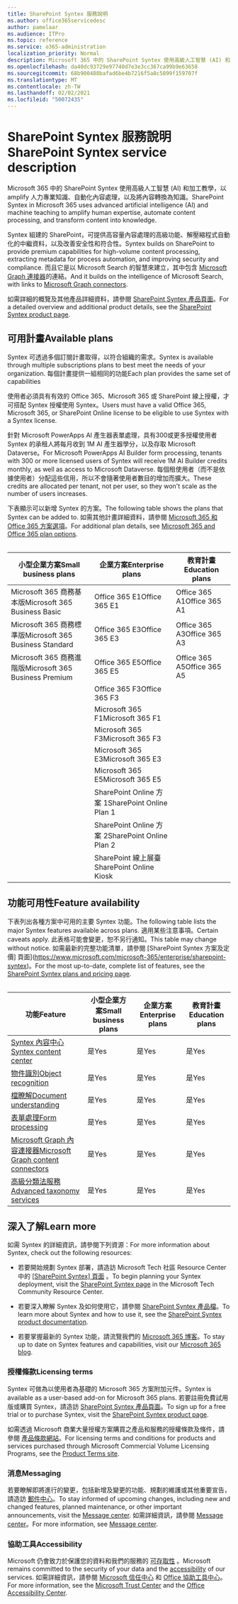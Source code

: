 ```yaml
---
title: SharePoint Syntex 服務說明
ms.author: office365servicedesc
author: pamelaar
ms.audience: ITPro
ms.topic: reference
ms.service: o365-administration
localization_priority: Normal
description: Microsoft 365 中的 SharePoint Syntex 使用高級人工智慧 (AI) 和加工教學，以 amplify 人力專業知識、自動化內容處理，以及將內容轉換為知識。
ms.openlocfilehash: da40dc93729e97740d7e3e3cc367ca99b9e63658
ms.sourcegitcommit: 68b900488bafad6be4b7216f5a8c5899f159707f
ms.translationtype: MT
ms.contentlocale: zh-TW
ms.lasthandoff: 02/02/2021
ms.locfileid: "50072435"
---
```

# <a name="sharepoint-syntex-service-description"></a><span data-ttu-id="68f27-103">SharePoint Syntex 服務說明</span><span class="sxs-lookup"><span data-stu-id="68f27-103">SharePoint Syntex service description</span></span> 

<span data-ttu-id="68f27-104">Microsoft 365 中的 SharePoint Syntex 使用高級人工智慧 (AI) 和加工教學，以 amplify 人力專業知識、自動化內容處理，以及將內容轉換為知識。</span><span class="sxs-lookup"><span data-stu-id="68f27-104">SharePoint Syntex in Microsoft 365 uses advanced artificial intelligence (AI) and machine teaching to amplify human expertise, automate content processing, and transform content into knowledge.</span></span>

<span data-ttu-id="68f27-105">Syntex 組建的 SharePoint，可提供高容量內容處理的高級功能、解壓縮程式自動化的中繼資料，以及改善安全性和符合性。</span><span class="sxs-lookup"><span data-stu-id="68f27-105">Syntex builds on SharePoint to provide premium capabilities for high-volume content processing, extracting metadata for process automation, and improving security and compliance.</span></span> <span data-ttu-id="68f27-106">而且它是以 Microsoft Search 的智慧來建立，其中包含 [Microsoft Graph 連接器](/microsoftsearch/connectors-overview)的連結。</span><span class="sxs-lookup"><span data-stu-id="68f27-106">And it builds on the intelligence of Microsoft Search, with links to [Microsoft Graph connectors](/microsoftsearch/connectors-overview).</span></span>

<span data-ttu-id="68f27-107">如需詳細的概覽及其他產品詳細資料，請參閱 [SharePoint Syntex 產品頁面](https://aka.ms/sharepointsyntex)。</span><span class="sxs-lookup"><span data-stu-id="68f27-107">For a detailed overview and additional product details, see the [SharePoint Syntex product page](https://aka.ms/sharepointsyntex).</span></span>

## <a name="available-plans"></a><span data-ttu-id="68f27-108">可用計畫</span><span class="sxs-lookup"><span data-stu-id="68f27-108">Available plans</span></span>

<span data-ttu-id="68f27-109">Syntex 可透過多個訂閱計畫取得，以符合組織的需求。</span><span class="sxs-lookup"><span data-stu-id="68f27-109">Syntex is available through multiple subscriptions plans to best meet the needs of your organization.</span></span> <span data-ttu-id="68f27-110">每個計畫提供一組相同的功能</span><span class="sxs-lookup"><span data-stu-id="68f27-110">Each plan provides the same set of capabilities</span></span>

<span data-ttu-id="68f27-111">使用者必須具有有效的 Office 365、Microsoft 365 或 SharePoint 線上授權，才可搭配 Syntex 授權使用 Syntex。</span><span class="sxs-lookup"><span data-stu-id="68f27-111">Users must have a valid Office 365, Microsoft 365, or SharePoint Online license to be eligible to use Syntex with a Syntex license.</span></span>

<span data-ttu-id="68f27-112">針對 Microsoft PowerApps AI 產生器表單處理，具有300或更多授權使用者 Syntex 的承租人將每月收到 1M AI 產生器學分，以及存取 Microsoft Dataverse。</span><span class="sxs-lookup"><span data-stu-id="68f27-112">For Microsoft PowerApps AI Builder form processing, tenants with 300 or more licensed users of Syntex will receive 1M AI Builder credits monthly, as well as access to Microsoft Dataverse.</span></span> <span data-ttu-id="68f27-113">每個租使用者（而不是依據使用者）分配這些信用，所以不會隨著使用者數目的增加而擴大。</span><span class="sxs-lookup"><span data-stu-id="68f27-113">These credits are allocated per tenant, not per user, so they won't scale as the number of users increases.</span></span>

<span data-ttu-id="68f27-114">下表顯示可以新增 Syntex 的方案。</span><span class="sxs-lookup"><span data-stu-id="68f27-114">The following table shows the plans that Syntex can be added to.</span></span> <span data-ttu-id="68f27-115">如需其他計畫詳細資料，請參閱 [Microsoft 365 和 Office 365 方案選項](https://docs.microsoft.com/office365/servicedescriptions/office-365-platform-service-description/office-365-plan-options)。</span><span class="sxs-lookup"><span data-stu-id="68f27-115">For additional plan details, see [Microsoft 365 and Office 365 plan options](https://docs.microsoft.com/office365/servicedescriptions/office-365-platform-service-description/office-365-plan-options).</span></span><br><br>


| <span data-ttu-id="68f27-116">小型企業方案</span><span class="sxs-lookup"><span data-stu-id="68f27-116">Small business plans</span></span>            | <span data-ttu-id="68f27-117">企業方案</span><span class="sxs-lookup"><span data-stu-id="68f27-117">Enterprise plans</span></span>         | <span data-ttu-id="68f27-118">教育計畫</span><span class="sxs-lookup"><span data-stu-id="68f27-118">Education plans</span></span>     |
| ------------------------------- | ------------------------ | ------------------- |
| <span data-ttu-id="68f27-119">Microsoft 365 商務基本版</span><span class="sxs-lookup"><span data-stu-id="68f27-119">Microsoft 365 Business Basic</span></span>    | <span data-ttu-id="68f27-120">Office 365 E1</span><span class="sxs-lookup"><span data-stu-id="68f27-120">Office 365 E1</span></span>            | <span data-ttu-id="68f27-121">Office 365 A1</span><span class="sxs-lookup"><span data-stu-id="68f27-121">Office 365 A1</span></span>       |
| <span data-ttu-id="68f27-122">Microsoft 365 商務標準版</span><span class="sxs-lookup"><span data-stu-id="68f27-122">Microsoft 365 Business Standard</span></span> | <span data-ttu-id="68f27-123">Office 365 E3</span><span class="sxs-lookup"><span data-stu-id="68f27-123">Office 365 E3</span></span>            | <span data-ttu-id="68f27-124">Office 365 A3</span><span class="sxs-lookup"><span data-stu-id="68f27-124">Office 365 A3</span></span>       |
| <span data-ttu-id="68f27-125">Microsoft 365 商務進階版</span><span class="sxs-lookup"><span data-stu-id="68f27-125">Microsoft 365 Business Premium</span></span>  | <span data-ttu-id="68f27-126">Office 365 E5</span><span class="sxs-lookup"><span data-stu-id="68f27-126">Office 365 E5</span></span>            | <span data-ttu-id="68f27-127">Office 365 A5</span><span class="sxs-lookup"><span data-stu-id="68f27-127">Office 365 A5</span></span>       |
|                                 | <span data-ttu-id="68f27-128">Office 365 F3</span><span class="sxs-lookup"><span data-stu-id="68f27-128">Office 365 F3</span></span>            |                     |
|                                 | <span data-ttu-id="68f27-129">Microsoft 365 F1</span><span class="sxs-lookup"><span data-stu-id="68f27-129">Microsoft 365 F1</span></span>         |                     |
|                                 | <span data-ttu-id="68f27-130">Microsoft 365 F3</span><span class="sxs-lookup"><span data-stu-id="68f27-130">Microsoft 365 F3</span></span>         |                     |
|                                 | <span data-ttu-id="68f27-131">Microsoft 365 E3</span><span class="sxs-lookup"><span data-stu-id="68f27-131">Microsoft 365 E3</span></span>         |                     |
|                                 | <span data-ttu-id="68f27-132">Microsoft 365 E5</span><span class="sxs-lookup"><span data-stu-id="68f27-132">Microsoft 365 E5</span></span>         |                     |
|                                 | <span data-ttu-id="68f27-133">SharePoint Online 方案 1</span><span class="sxs-lookup"><span data-stu-id="68f27-133">SharePoint Online Plan 1</span></span> |                     |
|                                 | <span data-ttu-id="68f27-134">SharePoint Online 方案 2</span><span class="sxs-lookup"><span data-stu-id="68f27-134">SharePoint Online Plan 2</span></span> |                     |
|                                 | <span data-ttu-id="68f27-135">SharePoint 線上展臺</span><span class="sxs-lookup"><span data-stu-id="68f27-135">SharePoint Online Kiosk</span></span>  |                     |

## <a name="feature-availability"></a><span data-ttu-id="68f27-136">功能可用性</span><span class="sxs-lookup"><span data-stu-id="68f27-136">Feature availability</span></span>

<span data-ttu-id="68f27-137">下表列出各種方案中可用的主要 Syntex 功能。</span><span class="sxs-lookup"><span data-stu-id="68f27-137">The following table lists the major Syntex features available across plans.</span></span> <span data-ttu-id="68f27-138">適用某些注意事項。</span><span class="sxs-lookup"><span data-stu-id="68f27-138">Certain caveats apply.</span></span> <span data-ttu-id="68f27-139">此表格可能會變更，恕不另行通知。</span><span class="sxs-lookup"><span data-stu-id="68f27-139">This table may change without notice.</span></span> <span data-ttu-id="68f27-140">如需最新的完整功能清單，請參閱 [SharePoint Syntex 方案及定價] 頁面](https://www.microsoft.com/microsoft-365/enterprise/sharepoint-syntex)。</span><span class="sxs-lookup"><span data-stu-id="68f27-140">For the most up-to-date, complete list of features, see the [SharePoint Syntex plans and pricing page](https://www.microsoft.com/microsoft-365/enterprise/sharepoint-syntex).</span></span><br><br>

| <span data-ttu-id="68f27-141">功能</span><span class="sxs-lookup"><span data-stu-id="68f27-141">Feature</span></span> | <span data-ttu-id="68f27-142">小型企業方案</span><span class="sxs-lookup"><span data-stu-id="68f27-142">Small business plans</span></span> | <span data-ttu-id="68f27-143">企業方案</span><span class="sxs-lookup"><span data-stu-id="68f27-143">Enterprise plans</span></span> | <span data-ttu-id="68f27-144">教育計畫</span><span class="sxs-lookup"><span data-stu-id="68f27-144">Education plans</span></span> |
|--|--|--|--|
| [<span data-ttu-id="68f27-145">Syntex 內容中心</span><span class="sxs-lookup"><span data-stu-id="68f27-145">Syntex content center</span></span>](sharepoint-syntex-features.md#syntex-content-center) | <span data-ttu-id="68f27-146">是</span><span class="sxs-lookup"><span data-stu-id="68f27-146">Yes</span></span> | <span data-ttu-id="68f27-147">是</span><span class="sxs-lookup"><span data-stu-id="68f27-147">Yes</span></span> | <span data-ttu-id="68f27-148">是</span><span class="sxs-lookup"><span data-stu-id="68f27-148">Yes</span></span> |
| [<span data-ttu-id="68f27-149">物件識別</span><span class="sxs-lookup"><span data-stu-id="68f27-149">Object recognition</span></span>](sharepoint-syntex-features.md#object-recognition) | <span data-ttu-id="68f27-150">是</span><span class="sxs-lookup"><span data-stu-id="68f27-150">Yes</span></span> | <span data-ttu-id="68f27-151">是</span><span class="sxs-lookup"><span data-stu-id="68f27-151">Yes</span></span> | <span data-ttu-id="68f27-152">是</span><span class="sxs-lookup"><span data-stu-id="68f27-152">Yes</span></span> |
| [<span data-ttu-id="68f27-153">檔瞭解</span><span class="sxs-lookup"><span data-stu-id="68f27-153">Document understanding</span></span>](sharepoint-syntex-features.md#document-understanding) | <span data-ttu-id="68f27-154">是</span><span class="sxs-lookup"><span data-stu-id="68f27-154">Yes</span></span> | <span data-ttu-id="68f27-155">是</span><span class="sxs-lookup"><span data-stu-id="68f27-155">Yes</span></span> | <span data-ttu-id="68f27-156">是</span><span class="sxs-lookup"><span data-stu-id="68f27-156">Yes</span></span> |
| [<span data-ttu-id="68f27-157">表單處理</span><span class="sxs-lookup"><span data-stu-id="68f27-157">Form processing</span></span>](sharepoint-syntex-features.md#form-processing) | <span data-ttu-id="68f27-158">是</span><span class="sxs-lookup"><span data-stu-id="68f27-158">Yes</span></span> | <span data-ttu-id="68f27-159">是</span><span class="sxs-lookup"><span data-stu-id="68f27-159">Yes</span></span> | <span data-ttu-id="68f27-160">是</span><span class="sxs-lookup"><span data-stu-id="68f27-160">Yes</span></span> |
| [<span data-ttu-id="68f27-161">Microsoft Graph 內容連接器</span><span class="sxs-lookup"><span data-stu-id="68f27-161">Microsoft Graph content connectors</span></span>](sharepoint-syntex-features.md#microsoft-graph-content-connectors) | <span data-ttu-id="68f27-162">是</span><span class="sxs-lookup"><span data-stu-id="68f27-162">Yes</span></span> | <span data-ttu-id="68f27-163">是</span><span class="sxs-lookup"><span data-stu-id="68f27-163">Yes</span></span> | <span data-ttu-id="68f27-164">是</span><span class="sxs-lookup"><span data-stu-id="68f27-164">Yes</span></span> |
| [<span data-ttu-id="68f27-165">高級分類法服務</span><span class="sxs-lookup"><span data-stu-id="68f27-165">Advanced taxonomy services</span></span>](sharepoint-syntex-features.md#advanced-taxonomy-services) | <span data-ttu-id="68f27-166">是</span><span class="sxs-lookup"><span data-stu-id="68f27-166">Yes</span></span> | <span data-ttu-id="68f27-167">是</span><span class="sxs-lookup"><span data-stu-id="68f27-167">Yes</span></span> | <span data-ttu-id="68f27-168">是</span><span class="sxs-lookup"><span data-stu-id="68f27-168">Yes</span></span> |

## <a name="learn-more"></a><span data-ttu-id="68f27-169">深入了解</span><span class="sxs-lookup"><span data-stu-id="68f27-169">Learn more</span></span>

<span data-ttu-id="68f27-170">如需 Syntex 的詳細資訊，請參閱下列資源：</span><span class="sxs-lookup"><span data-stu-id="68f27-170">For more information about Syntex, check out the following resources:</span></span>

  - <span data-ttu-id="68f27-171">若要開始規劃 Syntex 部署，請造訪 Microsoft Tech 社區 Resource Center 中的 [ [SharePoint Syntex] 頁面](https://resources.techcommunity.microsoft.com/sharepoint-syntex/) 。</span><span class="sxs-lookup"><span data-stu-id="68f27-171">To begin planning your Syntex deployment, visit the [SharePoint Syntex page](https://resources.techcommunity.microsoft.com/sharepoint-syntex/) in the Microsoft Tech Community Resource Center.</span></span>

  - <span data-ttu-id="68f27-172">若要深入瞭解 Syntex 及如何使用它，請參閱 [SharePoint Syntex 產品檔](/microsoft-365/contentunderstanding/)。</span><span class="sxs-lookup"><span data-stu-id="68f27-172">To learn more about Syntex and how to use it, see the [SharePoint Syntex product documentation](/microsoft-365/contentunderstanding/).</span></span>

  - <span data-ttu-id="68f27-173">若要掌握最新的 Syntex 功能，請流覽我們的 [Microsoft 365 博客](https://go.microsoft.com/fwlink/?linkid=2084915)。</span><span class="sxs-lookup"><span data-stu-id="68f27-173">To stay up to date on Syntex features and capabilities, visit our [Microsoft 365 blog](https://go.microsoft.com/fwlink/?linkid=2084915).</span></span>

### <a name="licensing-terms"></a><span data-ttu-id="68f27-174">授權條款</span><span class="sxs-lookup"><span data-stu-id="68f27-174">Licensing terms</span></span>

<span data-ttu-id="68f27-175">Syntex 可做為以使用者為基礎的 Microsoft 365 方案附加元件。</span><span class="sxs-lookup"><span data-stu-id="68f27-175">Syntex is available as a user-based add-on for Microsoft 365 plans.</span></span> <span data-ttu-id="68f27-176">若要註冊免費試用版或購買 Syntex，請造訪 [SharePoint Syntex 產品頁面](https://aka.ms/sharepointsyntex)。</span><span class="sxs-lookup"><span data-stu-id="68f27-176">To sign up for a free trial or to purchase Syntex, visit the [SharePoint Syntex product page](https://aka.ms/sharepointsyntex).</span></span>

<span data-ttu-id="68f27-177">如需透過 Microsoft 商業大量授權方案購買之產品和服務的授權條款及條件，請參閱 [產品條款網站](https://www.microsoft.com/licensing/terms/)。</span><span class="sxs-lookup"><span data-stu-id="68f27-177">For licensing terms and conditions for products and services purchased through Microsoft Commercial Volume Licensing Programs, see the [Product Terms site](https://www.microsoft.com/licensing/terms/).</span></span>

### <a name="messaging"></a><span data-ttu-id="68f27-178">消息</span><span class="sxs-lookup"><span data-stu-id="68f27-178">Messaging</span></span>

<span data-ttu-id="68f27-179">若要瞭解即將進行的變更，包括新增及變更的功能、規劃的維護或其他重要宣告，請造訪 [郵件中心](https://go.microsoft.com/fwlink/p/?linkid=2070717)。</span><span class="sxs-lookup"><span data-stu-id="68f27-179">To stay informed of upcoming changes, including new and changed features, planned maintenance, or other important announcements, visit the [Message center](https://go.microsoft.com/fwlink/p/?linkid=2070717).</span></span> <span data-ttu-id="68f27-180">如需詳細資訊，請參閱 [Message center](/microsoft-365/admin/manage/message-center)。</span><span class="sxs-lookup"><span data-stu-id="68f27-180">For more information, see [Message center](/microsoft-365/admin/manage/message-center).</span></span>

### <a name="accessibility"></a><span data-ttu-id="68f27-181">協助工具</span><span class="sxs-lookup"><span data-stu-id="68f27-181">Accessibility</span></span>

<span data-ttu-id="68f27-182">Microsoft 仍會致力於保護您的資料和我們的服務的 [可存取性](https://www.microsoft.com/trust-center/compliance/accessibility) 。</span><span class="sxs-lookup"><span data-stu-id="68f27-182">Microsoft remains committed to the security of your data and the [accessibility](https://www.microsoft.com/trust-center/compliance/accessibility) of our services.</span></span> <span data-ttu-id="68f27-183">如需詳細資訊，請參閱 [Microsoft 信任中心](https://www.microsoft.com/trust-center) 和 [Office 協助工具中心](https://support.office.com/article/ecab0fcf-d143-4fe8-a2ff-6cd596bddc6d)。</span><span class="sxs-lookup"><span data-stu-id="68f27-183">For more information, see the [Microsoft Trust Center](https://www.microsoft.com/trust-center) and the [Office Accessibility Center](https://support.office.com/article/ecab0fcf-d143-4fe8-a2ff-6cd596bddc6d).</span></span>
